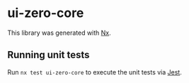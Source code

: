 # ui-zero-core

This library was generated with [Nx](https://nx.dev).

## Running unit tests

Run `nx test ui-zero-core` to execute the unit tests via [Jest](https://jestjs.io).
